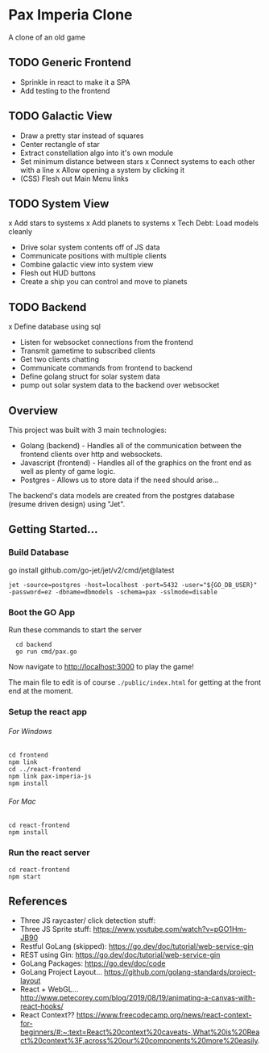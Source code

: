# Pax Imperia Clone

A clone of an old game


## TODO Generic Frontend
- Sprinkle in react to make it a SPA
- Add testing to the frontend

## TODO Galactic View
- Draw a pretty star instead of squares
- Center rectangle of star
- Extract constellation algo into it's own module
- Set minimum distance between stars
x Connect systems to each other with a line
x Allow opening a system by clicking it
- (CSS) Flesh out Main Menu links

## TODO System View
x Add stars to systems
x Add planets to systems
x Tech Debt: Load models cleanly
- Drive solar system contents off of JS data
- Communicate positions with multiple clients
- Combine galactic view into system view
- Flesh out HUD buttons
- Create a ship you can control and move to planets

## TODO Backend
x Define database using sql
- Listen for websocket connections from the frontend
- Transmit gametime to subscribed clients
- Get two clients chatting
- Communicate commands from frontend to backend
- Define golang struct for solar system data
- pump out solar system data to the backend over websocket

## Overview

This project was built with 3 main technologies:

- Golang (backend)      - Handles all of the communication between the frontend clients over http and websockets.
- Javascript (frontend) - Handles all of the graphics on the front end as well as plenty of game logic.
- Postgres   - Allows us to store data if the need should arise...

The backend's data models are created from the postgres database (resume driven design) using "Jet".

## Getting Started...

### Build Database

go install github.com/go-jet/jet/v2/cmd/jet@latest

```
jet -source=postgres -host=localhost -port=5432 -user="${GO_DB_USER}" -password=ez -dbname=dbmodels -schema=pax -sslmode=disable
```

### Boot the GO App

Run these commands to start the server
```
  cd backend
  go run cmd/pax.go
```

Now navigate to [http://localhost:3000](http://localhost:3000) to play the game!

The main file to edit is of course `./public/index.html` for getting at the front end at the moment.

### Setup the react app

###### For Windows
```
cd frontend
npm link
cd ../react-frontend
npm link pax-imperia-js
npm install
```

###### For Mac
```
cd react-frontend
npm install
```

### Run the react server

```
cd react-frontend
npm start
```


## References

- Three JS raycaster/ click detection stuff:
- Three JS Sprite stuff:  https://www.youtube.com/watch?v=pGO1Hm-JB90
- Restful GoLang (skipped):  https://go.dev/doc/tutorial/web-service-gin
- REST using Gin:  https://go.dev/doc/tutorial/web-service-gin
- GoLang Packages: https://go.dev/doc/code
- GoLang Project Layout... https://github.com/golang-standards/project-layout
- React + WebGL... http://www.petecorey.com/blog/2019/08/19/animating-a-canvas-with-react-hooks/
- React Context?? https://www.freecodecamp.org/news/react-context-for-beginners/#:~:text=React%20context%20caveats-,What%20is%20React%20context%3F,across%20our%20components%20more%20easily.